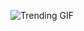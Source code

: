 
<!-- GIF_SECTION -->
![Trending GIF](https://media0.giphy.com/media/v1.Y2lkPThiYjIxNzcyY2x4Z2ExeHJkbnkyNDZjNXc4MXp3MmR2ZjQzd3Z3bmU0dzB1c3d6NiZlcD12MV9naWZzX3NlYXJjaCZjdD1n/WQxhrCs2cHuyA/giphy.gif)
<!-- END_GIF_SECTION -->
